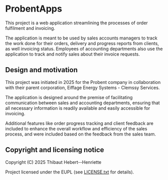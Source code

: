 # ProbentApps

This project is a web application streamlining the processes of order fulfilment and invoicing.

The application is meant to be used by sales accounts managers to track the work done for their orders, delivery and progress reports from clients, as well invoicing status.
Employees of accounting departments also use the application to track and notify sales about their invoice requests.

## Design and motivation

This project was initiated in 2025 for the Probent company in collaboration with their parent corporation, Eiffage Energy Systems - Clemssy Services.

The application is designed around the premise of facilitating communication between sales and accounting departments,
ensuring that all necessary information is readily available and easily accessible for invoicing.

Additional features like order progress tracking and client feedback are included to enhance the overall workflow and efficiency of the sales process,
and were included based on the feedback from the sales team.

## Copyright and licensing notice

Copyright (C) 2025 Thibaut Hebert--Henriette

Project licensed under the EUPL (see [LICENSE.txt](LICENSE.txt) for details).
